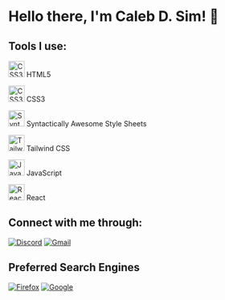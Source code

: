 
# Hello there, I'm Caleb D. Sim! :wave:


## Tools I use:
<img height="32" width="32" src="https://cdn.simpleicons.org/html5/#E34F26" alt="CSS3"> HTML5
  
<img height="32" width="32" src="https://cdn.simpleicons.org/css3/#1572B6" alt="CSS3"> CSS3

<img height="32" width="32" src="https://cdn.simpleicons.org/sass/#CC6699" alt="Syntactically Awesome Style Sheets"> Syntactically Awesome Style Sheets

<img height="32" width="32" src="https://cdn.simpleicons.org/tailwindcss/#06B6D4" alt="Tailwind CSS"> Tailwind CSS

<img height="32" width="32" src="https://cdn.simpleicons.org/javascript/#F7DF1E" alt="JavaScript"> JavaScript

<img height="32" width="32" src="https://cdn.simpleicons.org/react/#61DAFB" alt="React"> React

  



## Connect with me through:

[![Discord](https://img.shields.io/badge/Discord-%235865F2.svg?style=for-the-badge&logo=discord&logoColor=white)](link-to-your-discord)
[![Gmail](https://img.shields.io/badge/Gmail-D14836?style=for-the-badge&logo=gmail&logoColor=white)](mailto:your-email@gmail.com)

## Preferred Search Engines

[![Firefox](https://img.shields.io/badge/Firefox-FF7139?style=for-the-badge&logo=Firefox-Browser&logoColor=white)](https://www.mozilla.org/en-US/firefox/new/)
[![Google](https://img.shields.io/badge/Google-4285F4?style=for-the-badge&logo=google&logoColor=white)](https://www.google.com/)

